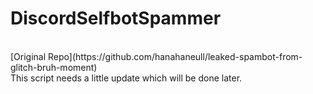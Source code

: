 # DiscordSelfbotSpammer
<br>
[Original Repo](https://github.com/hanahaneull/leaked-spambot-from-glitch-bruh-moment)
<br>This script needs a little update which will be done later.
